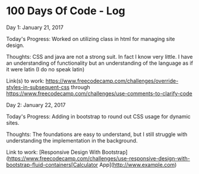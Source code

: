 # 100 Days Of Code - Log

Day 1: January 21, 2017

Today's Progress: Worked on utilizing class in html for managing site design.

Thoughts: CSS and java are not a strong suit. In fact I know very little. I have an understanding of functionality but an understanding of the language as if it were latin (I do no speak latin)

Link(s) to work: https://www.freecodecamp.com/challenges/override-styles-in-subsequent-css through https://www.freecodecamp.com/challenges/use-comments-to-clarify-code

Day 2: January 22, 2017 

Today's Progress: Adding in bootstrap to round out CSS usage for dynamic sites.

Thoughts: The foundations are easy to understand, but I still struggle with understanding the implementation in the background.

Link to work: [Responsive Design With Bootstrap](https://www.freecodecamp.com/challenges/use-responsive-design-with-bootstrap-fluid-containers[Calculator App](http://www.example.com)

